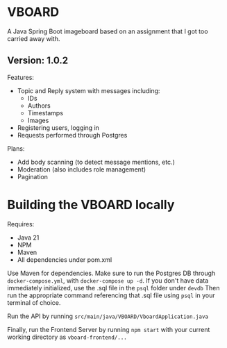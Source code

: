 # VBOARD
A Java Spring Boot imageboard based on an assignment that I got too carried away with.

## Version: 1.0.2
Features:

- Topic and Reply system with messages including:
  - IDs
  - Authors
  - Timestamps
  - Images
- Registering users, logging in
- Requests performed through Postgres

Plans:

- Add body scanning (to detect message mentions, etc.)
- Moderation (also includes role management)
- Pagination

# Building the VBOARD locally
Requires:
- Java 21
- NPM
- Maven
- All dependencies under pom.xml

Use Maven for dependencies.
Make sure to run the Postgres DB through `docker-compose.yml`, with `docker-compose up -d`.
If you don't have data immediately initialized, use the .sql file in the `psql` folder under `devdb`
Then run the appropriate command referencing that .sql file using `psql` in your terminal of choice.

Run the API by running `src/main/java/VBOARD/VboardApplication.java`

Finally, run the Frontend Server by running `npm start` with your current working directory as `vboard-frontend/...`

